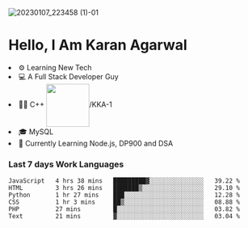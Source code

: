 ![20230107_223458 (1)-01](https://user-images.githubusercontent.com/85556603/212357966-4002f7aa-471b-4b3c-923d-f2b0d543cad5.jpeg)


<h1>Hello, I Am Karan Agarwal</h1>
<li>⚙ Learning New Tech</li>
<li>💻 A Full Stack Developer Guy</li>
<li>👨‍💻 C++ <img align="center" width="85" src="https://img.shields.io/badge/-LeetCode-FFA116?style=for-the-badge&logo=LeetCode&logoColor=black"/>/KKA-1</li> 
<li>🎓 MySQL 
<li>🙌 Currently Learning Node.js, DP900 and DSA</li>  
   
<h3>Last 7 days Work Languages </h3> 
     
<!--START_SECTION:waka-->

```text
JavaScript   4 hrs 38 mins   █████████▓░░░░░░░░░░░░░░░   39.22 %
HTML         3 hrs 26 mins   ███████▒░░░░░░░░░░░░░░░░░   29.10 %
Python       1 hr 27 mins    ███░░░░░░░░░░░░░░░░░░░░░░   12.28 %
CSS          1 hr 3 mins     ██▒░░░░░░░░░░░░░░░░░░░░░░   08.88 %
PHP          27 mins         █░░░░░░░░░░░░░░░░░░░░░░░░   03.82 %
Text         21 mins         ▓░░░░░░░░░░░░░░░░░░░░░░░░   03.04 %
```

<!--END_SECTION:waka-->
